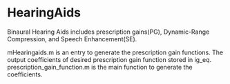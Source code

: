 # HearingAids
Binaural Hearing Aids includes prescription gains(PG), Dynamic-Range Compression, and Speech Enhancement(SE).


mHearingaids.m is an entry to generate the prescription gain functions. The output coefficients of desired prescription gain function stored in ig_eq.
prescription_gain_function.m is the main function to generate the coefficients.
